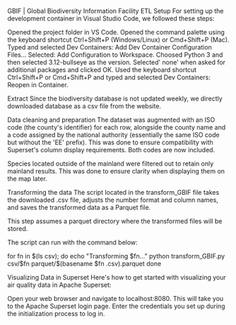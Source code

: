 GBIF | Global Biodiversity Information Facility ETL
Setup
For setting up the development container in Visual Studio Code, we followed these steps:

Opened the project folder in VS Code. Opened the command palette using the keyboard shortcut Ctrl+Shift+P (Windows/Linux) or Cmd+Shift+P (Mac). Typed and selected Dev Containers: Add Dev Container Configuration Files... Selected: Add Configuration to Workspace. Choosed Python 3 and then selected 3.12-bullseye as the version. Selected' none' when asked for additional packages and clicked OK. Used the keyboard shortcut Ctrl+Shift+P or Cmd+Shift+P and typed and selected Dev Containers: Reopen in Container.

Extract
Since the biodiversity database is not updated weekly, we directly downloaded database as a csv file from the website.

Data cleaning and preparation
The dataset was augmented with an ISO code (the county's identifier) for each row, alongside the county name and a code assigned by the national authority (essentially the same ISO code but without the 'EE' prefix). This was done to ensure compatibility with Superset's column display requirements. Both codes are now included.

Species located outside of the mainland were filtered out to retain only mainland results. This was done to ensure clarity when displaying them on the map later.

Transforming the data
The script located in the transform_GBIF file takes the downloaded .csv file, adjusts the number format and column names, and saves the transformed data as a Parquet file.

This step assumes a parquet directory where the transformed files will be stored.

The script can run with the command below:

for fn in $(ls csv); do echo "Transforming $fn..." python transform_GBIF.py csv/$fn parquet/$(basename $fn .csv).parquet done

Visualizing Data in Superset
Here's how to get started with visualizing your air quality data in Apache Superset:

Open your web browser and navigate to localhost:8080. This will take you to the Apache Superset login page. Enter the credentials you set up during the initialization process to log in.

